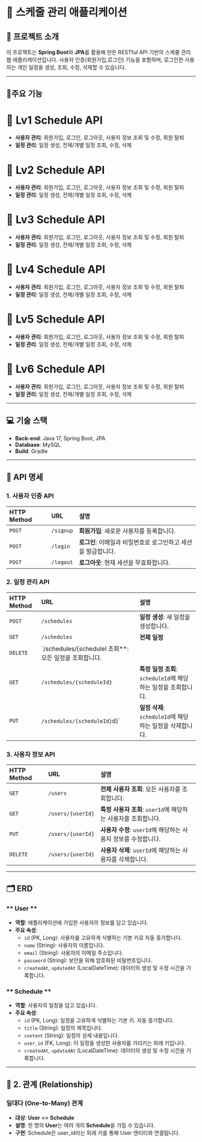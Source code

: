 # 📆 스케줄 관리 애플리케이션

## 🚀 프로젝트 소개
이 프로젝트는 **Spring Boot**와 **JPA**를 활용해 만든 RESTful API 기반의 스케줄 관리 웹 애플리케이션입니다. 사용자 인증(회원가입,로그인) 기능을 포함하며, 로그인한 사용자는 개인 일정을 생성, 조회, 수정, 삭제할 수 있습니다.

---

## 📌주요 기능

# 📅 Lv1 Schedule API
- **사용자 관리**: 회원가입, 로그인, 로그아웃, 사용자 정보 조회 및 수정, 회원 탈퇴
- **일정 관리**: 일정 생성, 전체/개별 일정 조회, 수정, 삭제

# 📅 Lv2 Schedule API
- **사용자 관리**: 회원가입, 로그인, 로그아웃, 사용자 정보 조회 및 수정, 회원 탈퇴
- **일정 관리**: 일정 생성, 전체/개별 일정 조회, 수정, 삭제

# 📅 Lv3 Schedule API
- **사용자 관리**: 회원가입, 로그인, 로그아웃, 사용자 정보 조회 및 수정, 회원 탈퇴
- **일정 관리**: 일정 생성, 전체/개별 일정 조회, 수정, 삭제

# 📅 Lv4 Schedule API
- **사용자 관리**: 회원가입, 로그인, 로그아웃, 사용자 정보 조회 및 수정, 회원 탈퇴
- **일정 관리**: 일정 생성, 전체/개별 일정 조회, 수정, 삭제

# 📅 Lv5 Schedule API
- **사용자 관리**: 회원가입, 로그인, 로그아웃, 사용자 정보 조회 및 수정, 회원 탈퇴
- **일정 관리**: 일정 생성, 전체/개별 일정 조회, 수정, 삭제

# 📅 Lv6 Schedule API
- **사용자 관리**: 회원가입, 로그인, 로그아웃, 사용자 정보 조회 및 수정, 회원 탈퇴
- **일정 관리**: 일정 생성, 전체/개별 일정 조회, 수정, 삭제

---

## 💻 기술 스택
- **Back-end**: Java 17, Spring Boot, JPA
- **Database**: MySQL
- **Build**: Gradle
  
---

## 📝 API 명세

### 1. 사용자 인증 API
| HTTP Method | URL | 설명 |
| :--- | :--- | :--- |
| `POST` | `/signup` | **회원가입**: 새로운 사용자를 등록합니다. |
| `POST` | `/login` | **로그인**: 이메일과 비밀번호로 로그인하고 세션을 발급합니다. |
| `POST` | `/logout` | **로그아웃**: 현재 세션을 무효화합니다. |

### 2. 일정 관리 API
| HTTP Method | URL | 설명 |
| :--- | :--- | :--- |
| `POST` | `/schedules` | **일정 생성**: 새 일정을 생성합니다. |
| `GET` | `/schedules` | **전체 일정** | **일정 수정**: `scheduleId`에 해당하는 일정을 수정합니다. |
| `DELETE` | `/schedules/{scheduleI 조회**: 모든 일정을 조회합니다. |
| `GET` | `/schedules/{scheduleId}` | **특정 일정 조회**: `scheduleId`에 해당하는 일정을 조회합니다. |
| `PUT` | `/schedules/{scheduleId}`d}` | **일정 삭제**: `scheduleId`에 해당하는 일정을 삭제합니다. |

### 3. 사용자 정보 API
| HTTP Method | URL | 설명 |
| :--- | :--- | :--- |
| `GET` | `/users` | **전체 사용자 조회**: 모든 사용자를 조회합니다. |
| `GET` | `/users/{userId}` | **특정 사용자 조회**: `userId`에 해당하는 사용자를 조회합니다. |
| `PUT` | `/users/{userId}` | **사용자 수정**: `userId`에 해당하는 사용자 정보를 수정합니다. |
| `DELETE` | `/users/{userId}` | **사용자 삭제**: `userId`에 해당하는 사용자를 삭제합니다. |

---

## 🗂 ERD

### ** User **
- **역할**: 애플리케이션에 가입한 사용자의 정보를 담고 있습니다.
- **주요 속성**:
    - `id` (PK, Long): 사용자를 고유하게 식별하는 기본 키로 자동 증가합니다.
    - `name` (String): 사용자의 이름입니다.
    - `email` (String): 사용자의 이메일 주소입니다.
    - `password` (String): 보안을 위해 암호화된 비밀번호입니다.
    - `createdAt`, `updatedAt` (LocalDateTime): 데이터의 생성 및 수정 시간을 기록합니다.

### ** Schedule **
- **역할**: 사용자의 일정을 담고 있습니다.
- **주요 속성**:
    - `id` (PK, Long): 일정을 고유하게 식별하는 기본 키. 자동 증가합니다.
    - `title` (String): 일정의 제목입니다.
    - `content` (String): 일정의 상세 내용입니다.
    - `user_id` (FK, Long): 이 일정을 생성한 사용자를 가리키는 외래 키입니다.
    - `createdAt`, `updatedAt` (LocalDateTime): 데이터의 생성 및 수정 시간을 기록합니다.

---

## **🔗 2. 관계 (Relationship)**

### **일대다 (One-to-Many)** 관계
- **대상**: **User** ↔️ **Schedule**
- **설명**: 한 명의 **User**는 여러 개의 **Schedule**을 가질 수 있습니다. 
- **구현**: Schedule은 user_id라는 외래 키를 통해 User 엔티티와 연결됩니다.
